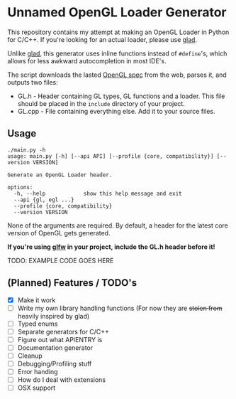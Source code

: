# Unnamed OpenGL Loader Generator
This repository contains my attempt at making an OpenGL Loader in Python for C/C++. If you're looking for an actual loader, please use [glad](https://github.com/Dav1dde/glad).


Unlike [glad](https://github.com/Dav1dde/glad), this generator uses inline functions instead of `#define`'s, which allows for less awkward autocompletion in most IDE's.


The script downloads the lasted [OpenGL spec](https://www.khronos.org/registry/OpenGL/xml/) from the web, parses it, and outputs two files:
- GL.h - Header containing GL types, GL functions and a loader. This file should be placed in the `include` directory of your project.
- GL.cpp - File containing everything else. Add it to your source files.
## Usage
```text
./main.py -h           
usage: main.py [-h] [--api API] [--profile {core, compatibility}] [--version VERSION]

Generate an OpenGL Loader header.

options:
  -h, --help            show this help message and exit
  --api {gl, egl ...}
  --profile {core, compatibility}
  --version VERSION
```
None of the arguments are required. By default, a header for the latest core version of OpenGL gets generated.

**If you're using [glfw](https://www.glfw.org/) in your project, include the GL.h header before it!**

TODO: EXAMPLE CODE GOES HERE 

## (Planned) Features / TODO's
- [x] Make it work
- [ ] Write my own library handling functions (For now they are ~~stolen from~~ heavily inspired by glad)
- [ ] Typed enums
- [ ] Separate generators for C/C++
- [ ] Figure out what APIENTRY is
- [ ] Documentation generator
- [ ] Cleanup
- [ ] Debugging/Profiling stuff
- [ ] Error handing
- [ ] How do I deal with extensions
- [ ] OSX support
